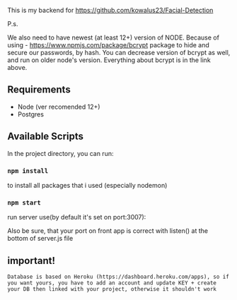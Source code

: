 This is my backend for https://github.com/kowalus23/Facial-Detection

P.s.

We also need to have newest (at least 12+) version of NODE.
Because of using - https://www.npmjs.com/package/bcrypt package to hide and secure our passwords, by hash.
You can decrease version of bcrypt as well, and run on older node's version. Everything about bcrypt is in the link above.

## Requirements
* Node (ver recomended 12+)
* Postgres


## Available Scripts

In the project directory, you can run:

### `npm install`
to install all packages that i used (especially nodemon)

### `npm start`
run server use(by default it's set on port:3007): 

Also be sure, that your port on front app is correct with listen() at the bottom of server.js file

## important!
`Database is based on Heroku (https://dashboard.heroku.com/apps), so if you want yours, you have to add an account and update KEY + create your DB then linked with your project, otherwise it shouldn't work`
